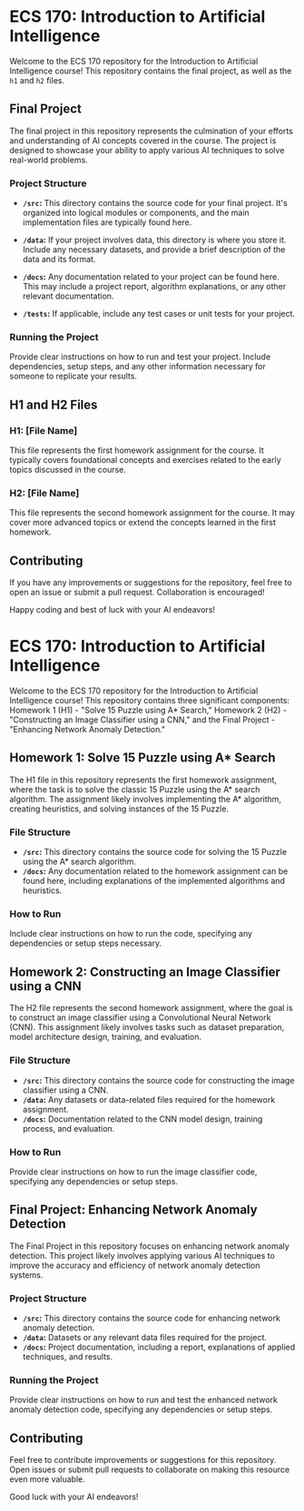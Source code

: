 # ECS 170: Introduction to Artificial Intelligence

Welcome to the ECS 170 repository for the Introduction to Artificial Intelligence course! This repository contains the final project, as well as the `h1` and `h2` files.

## Final Project

The final project in this repository represents the culmination of your efforts and understanding of AI concepts covered in the course. The project is designed to showcase your ability to apply various AI techniques to solve real-world problems. 

### Project Structure

- **`/src`:** This directory contains the source code for your final project. It's organized into logical modules or components, and the main implementation files are typically found here.

- **`/data`:** If your project involves data, this directory is where you store it. Include any necessary datasets, and provide a brief description of the data and its format.

- **`/docs`:** Any documentation related to your project can be found here. This may include a project report, algorithm explanations, or any other relevant documentation.

- **`/tests`:** If applicable, include any test cases or unit tests for your project.

### Running the Project

Provide clear instructions on how to run and test your project. Include dependencies, setup steps, and any other information necessary for someone to replicate your results.

## H1 and H2 Files

### H1: [File Name]

This file represents the first homework assignment for the course. It typically covers foundational concepts and exercises related to the early topics discussed in the course.

### H2: [File Name]

This file represents the second homework assignment for the course. It may cover more advanced topics or extend the concepts learned in the first homework.

## Contributing

If you have any improvements or suggestions for the repository, feel free to open an issue or submit a pull request. Collaboration is encouraged!

Happy coding and best of luck with your AI endeavors!


# ECS 170: Introduction to Artificial Intelligence

Welcome to the ECS 170 repository for the Introduction to Artificial Intelligence course! This repository contains three significant components: Homework 1 (H1) - "Solve 15 Puzzle using A* Search," Homework 2 (H2) - "Constructing an Image Classifier using a CNN," and the Final Project - "Enhancing Network Anomaly Detection."

## Homework 1: Solve 15 Puzzle using A* Search

The H1 file in this repository represents the first homework assignment, where the task is to solve the classic 15 Puzzle using the A* search algorithm. The assignment likely involves implementing the A* algorithm, creating heuristics, and solving instances of the 15 Puzzle.

### File Structure
- **`/src`:** This directory contains the source code for solving the 15 Puzzle using the A* search algorithm.
- **`/docs`:** Any documentation related to the homework assignment can be found here, including explanations of the implemented algorithms and heuristics.

### How to Run
Include clear instructions on how to run the code, specifying any dependencies or setup steps necessary.

## Homework 2: Constructing an Image Classifier using a CNN

The H2 file represents the second homework assignment, where the goal is to construct an image classifier using a Convolutional Neural Network (CNN). This assignment likely involves tasks such as dataset preparation, model architecture design, training, and evaluation.

### File Structure
- **`/src`:** This directory contains the source code for constructing the image classifier using a CNN.
- **`/data`:** Any datasets or data-related files required for the homework assignment.
- **`/docs`:** Documentation related to the CNN model design, training process, and evaluation.

### How to Run
Provide clear instructions on how to run the image classifier code, specifying any dependencies or setup steps.

## Final Project: Enhancing Network Anomaly Detection

The Final Project in this repository focuses on enhancing network anomaly detection. This project likely involves applying various AI techniques to improve the accuracy and efficiency of network anomaly detection systems.

### Project Structure
- **`/src`:** This directory contains the source code for enhancing network anomaly detection.
- **`/data`:** Datasets or any relevant data files required for the project.
- **`/docs`:** Project documentation, including a report, explanations of applied techniques, and results.

### Running the Project
Provide clear instructions on how to run and test the enhanced network anomaly detection code, specifying any dependencies or setup steps.

## Contributing

Feel free to contribute improvements or suggestions for this repository. Open issues or submit pull requests to collaborate on making this resource even more valuable.

Good luck with your AI endeavors!
